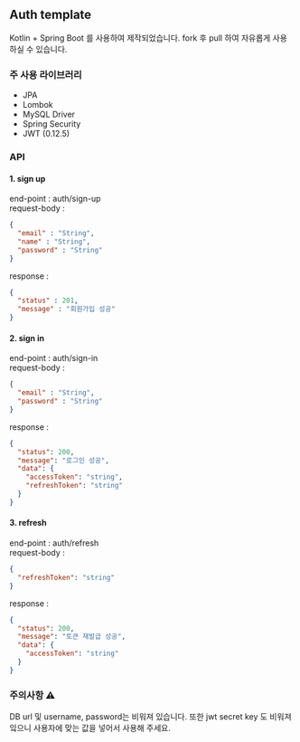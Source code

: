 ## Auth template
Kotlin + Spring Boot 를 사용하여 제작되었습니다. fork 후 pull 하여 자유롭게 사용하실 수 있습니다.

### 주 사용 라이브러리
- JPA
- Lombok
- MySQL Driver
- Spring Security
- JWT (0.12.5)

### API
#### 1. sign up
end-point : auth/sign-up <br/>
request-body : 
```json
{
  "email" : "String",
  "name" : "String",
  "password" : "String"
}
```
response : 
```json
{
  "status" : 201,
  "message" : "회원가입 성공"
}
```

#### 2. sign in
end-point : auth/sign-in <br/>
request-body : 
```json
{
  "email" : "String",
  "password" : "String"
}
```
response : 
```json
{
  "status": 200,
  "message": "로그인 성공",
  "data": {
    "accessToken": "string",
    "refreshToken": "string"
  }
}
```

#### 3. refresh
end-point : auth/refresh <br/>
request-body : 
```json
{
  "refreshToken": "string"
}
```
response : 
```json
{
  "status": 200,
  "message": "토큰 재발급 성공",
  "data": {
    "accessToken": "string"
  }
}
```

### 주의사항 ⚠️
DB url 및 username, password는 비워져 있습니다.
또한 jwt secret key 도 비워져 잌으니 사용자에 맞는 값을 넣어서 사용해 주세요.
